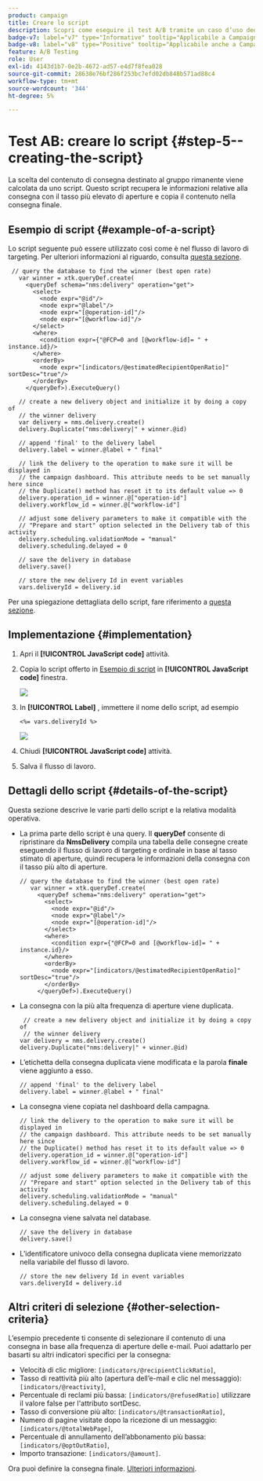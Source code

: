 ```yaml
---
product: campaign
title: Creare lo script
description: Scopri come eseguire il test A/B tramite un caso d’uso dedicato
badge-v7: label="v7" type="Informative" tooltip="Applicabile a Campaign Classic v7"
badge-v8: label="v8" type="Positive" tooltip="Applicabile anche a Campaign v8"
feature: A/B Testing
role: User
exl-id: 4143d1b7-0e2b-4672-ad57-e4d7f8fea028
source-git-commit: 28638e76bf286f253bc7efd02db848b571ad88c4
workflow-type: tm+mt
source-wordcount: '344'
ht-degree: 5%

---
```


# Test AB: creare lo script {#step-5--creating-the-script}


La scelta del contenuto di consegna destinato al gruppo rimanente viene calcolata da uno script. Questo script recupera le informazioni relative alla consegna con il tasso più elevato di aperture e copia il contenuto nella consegna finale.

## Esempio di script {#example-of-a-script}

Lo script seguente può essere utilizzato così come è nel flusso di lavoro di targeting. Per ulteriori informazioni al riguardo, consulta [questa sezione](#implementation).

```
 // query the database to find the winner (best open rate)
   var winner = xtk.queryDef.create(
     <queryDef schema="nms:delivery" operation="get">
       <select>
         <node expr="@id"/>
         <node expr="@label"/>
         <node expr="[@operation-id]"/>
         <node expr="[@workflow-id]"/>
       </select>
       <where>
         <condition expr={"@FCP=0 and [@workflow-id]= " + instance.id}/>
       </where>
       <orderBy>
         <node expr="[indicators/@estimatedRecipientOpenRatio]" sortDesc="true"/>
       </orderBy>
     </queryDef>).ExecuteQuery()
   
   // create a new delivery object and initialize it by doing a copy of
   // the winner delivery
   var delivery = nms.delivery.create()
   delivery.Duplicate("nms:delivery|" + winner.@id)

   // append 'final' to the delivery label
   delivery.label = winner.@label + " final"

   // link the delivery to the operation to make sure it will be displayed in
   // the campaign dashboard. This attribute needs to be set manually here since 
   // the Duplicate() method has reset it to its default value => 0
   delivery.operation_id = winner.@["operation-id"]
   delivery.workflow_id = winner.@["workflow-id"]

   // adjust some delivery parameters to make it compatible with the 
   // "Prepare and start" option selected in the Delivery tab of this activity
   delivery.scheduling.validationMode = "manual"
   delivery.scheduling.delayed = 0
 
   // save the delivery in database
   delivery.save()
 
   // store the new delivery Id in event variables
   vars.deliveryId = delivery.id
```

Per una spiegazione dettagliata dello script, fare riferimento a [questa sezione](#details-of-the-script).

## Implementazione {#implementation}

1. Apri il **[!UICONTROL JavaScript code]** attività.
1. Copia lo script offerto in [Esempio di script](#example-of-a-script) in **[!UICONTROL JavaScript code]** finestra.

   ![](assets/use_case_abtesting_configscript_002.png)

1. In **[!UICONTROL Label]** , immettere il nome dello script, ad esempio

   ```
   <%= vars.deliveryId %>
   ```

   ![](assets/use_case_abtesting_configscript_003.png)

1. Chiudi **[!UICONTROL JavaScript code]** attività.
1. Salva il flusso di lavoro.

## Dettagli dello script {#details-of-the-script}

Questa sezione descrive le varie parti dello script e la relativa modalità operativa.

* La prima parte dello script è una query. Il **queryDef** consente di ripristinare da **NmsDelivery** compila una tabella delle consegne create eseguendo il flusso di lavoro di targeting e ordinale in base al tasso stimato di aperture, quindi recupera le informazioni della consegna con il tasso più alto di aperture.

  ```
  // query the database to find the winner (best open rate)
     var winner = xtk.queryDef.create(
       <queryDef schema="nms:delivery" operation="get">
         <select>
           <node expr="@id"/>
           <node expr="@label"/>
           <node expr="[@operation-id]"/>
         </select>
         <where>
           <condition expr={"@FCP=0 and [@workflow-id]= " + instance.id}/>
         </where>
         <orderBy>
           <node expr="[indicators/@estimatedRecipientOpenRatio]" sortDesc="true"/>
         </orderBy>
       </queryDef>).ExecuteQuery()
  ```

* La consegna con la più alta frequenza di aperture viene duplicata.

  ```
   // create a new delivery object and initialize it by doing a copy of
   // the winner delivery
  var delivery = nms.delivery.create()
  delivery.Duplicate("nms:delivery|" + winner.@id)
  ```

* L’etichetta della consegna duplicata viene modificata e la parola **finale** viene aggiunto a esso.

  ```
  // append 'final' to the delivery label
  delivery.label = winner.@label + " final"
  ```

* La consegna viene copiata nel dashboard della campagna.

  ```
  // link the delivery to the operation to make sure it will be displayed in
  // the campaign dashboard. This attribute needs to be set manually here since 
  // the Duplicate() method has reset it to its default value => 0
  delivery.operation_id = winner.@["operation-id"]
  delivery.workflow_id = winner.@["workflow-id"]
  ```

  ```
  // adjust some delivery parameters to make it compatible with the 
  // "Prepare and start" option selected in the Delivery tab of this activity
  delivery.scheduling.validationMode = "manual"
  delivery.scheduling.delayed = 0
  ```

* La consegna viene salvata nel database.

  ```
  // save the delivery in database
  delivery.save()
  ```

* L’identificatore univoco della consegna duplicata viene memorizzato nella variabile del flusso di lavoro.

  ```
  // store the new delivery Id in event variables
  vars.deliveryId = delivery.id
  ```

## Altri criteri di selezione {#other-selection-criteria}

L’esempio precedente ti consente di selezionare il contenuto di una consegna in base alla frequenza di aperture delle e-mail. Puoi adattarlo per basarti su altri indicatori specifici per la consegna:

* Velocità di clic migliore: `[indicators/@recipientClickRatio]`,
* Tasso di reattività più alto (apertura dell’e-mail e clic nel messaggio): `[indicators/@reactivity]`,
* Percentuale di reclami più bassa: `[indicators/@refusedRatio]` utilizzare il valore false per l&#39;attributo sortDesc.
* Tasso di conversione più alto: `[indicators/@transactionRatio]`,
* Numero di pagine visitate dopo la ricezione di un messaggio: `[indicators/@totalWebPage]`,
* Percentuale di annullamento dell’abbonamento più bassa: `[indicators/@optOutRatio]`,
* Importo transazione: `[indicators/@amount]`.

Ora puoi definire la consegna finale. [Ulteriori informazioni](a-b-testing-uc-final-delivery.md).
